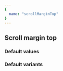```yaml
---
{
  name: "scrollMarginTop"
}
---
```


## Scroll margin top

### Default values
<!-- defaults.values.start -->
<!-- defaults.values.end -->


### Default variants
<!-- defaults.variants.start -->
<!-- defaults.variants.end -->
